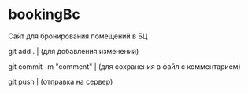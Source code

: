 # bookingBc
Сайт для бронирования помещений в БЦ

git add .  | (для добавления изменений)

git commit -m "comment" | (для сохранения в файл с комментарием)

git push | (отправка на сервер)
